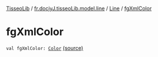 [TisseoLib](../../index.md) / [fr.docjyJ.tisseoLib.model.line](../index.md) / [Line](index.md) / [fgXmlColor](./fg-xml-color.md)

# fgXmlColor

`val fgXmlColor: `[`Color`](https://docs.oracle.com/javase/6/docs/api/java/awt/Color.html) [(source)](https://github.com/docjyj/tisseoLib/tree/master/src/main/kotlin/fr/docjyJ/tisseoLib/model/line/Line.kt#L14)